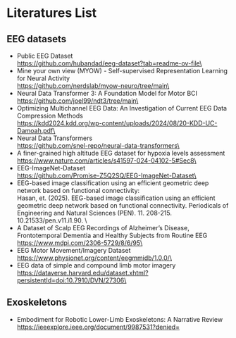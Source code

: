 # Literatures List
## EEG datasets
- Public EEG Dataset\
   https://github.com/hubandad/eeg-dataset?tab=readme-ov-file\
- Mine your own view (MYOW) - Self-supervised Representation Learning for Neural Activity\
   https://github.com/nerdslab/myow-neuro/tree/main\
- Neural Data Transformer 3: A Foundation Model for Motor BCI\
   https://github.com/joel99/ndt3/tree/main\
- Optimizing Multichannel EEG Data: An Investigation of Current EEG Data Compression Methods\
   https://kdd2024.kdd.org/wp-content/uploads/2024/08/20-KDD-UC-Damoah.pdf\
- Neural Data Transformers\
    https://github.com/snel-repo/neural-data-transformers\
- A finer-grained high altitude EEG dataset for hypoxia levels assessment\
    https://www.nature.com/articles/s41597-024-04102-5#Sec8\
- EEG-ImageNet-Dataset\
    https://github.com/Promise-Z5Q2SQ/EEG-ImageNet-Dataset\
- EEG-based image classification using an efficient geometric deep network based on functional connectivity:\
 Hasan, et. (2025). EEG-based image classification using an efficient geometric deep network based on functional connectivity. Periodicals of Engineering and Natural Sciences (PEN). 11. 208-215. 10.21533/pen.v11.i1.90. \
- A Dataset of Scalp EEG Recordings of Alzheimer’s Disease, Frontotemporal Dementia and Healthy Subjects from Routine EEG\
  https://www.mdpi.com/2306-5729/8/6/95\
- EEG Motor Movement/Imagery Dataset\
  https://www.physionet.org/content/eegmmidb/1.0.0/\
- EEG data of simple and compound limb motor imagery\
  https://dataverse.harvard.edu/dataset.xhtml?persistentId=doi:10.7910/DVN/27306\



## Exoskeletons
- Embodiment for Robotic Lower-Limb Exoskeletons: A Narrative Review
  https://ieeexplore.ieee.org/document/9987531?denied=




